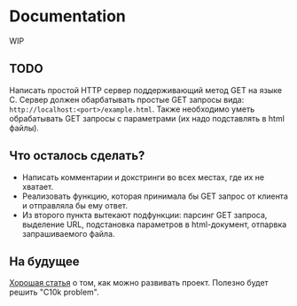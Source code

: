 # Documentation
WIP

## TODO
Написать простой HTTP сервер поддерживающий метод GET на языке C. Сервер должен обарбатывать простые GET запросы вида:
`http://localhost:<port>/example.html`. Также необходимо уметь обрабатывать GET запросы с параметрами (их надо подставлять в html файлы).

## Что осталось сделать?
 - Написать комментарии и докстринги во всех местах, где их не хватает.
 - Реализовать функцию, которая принимала бы GET запрос от клиента и отправляла бы ему ответ.
 - Из второго пункта вытекают подфункции: парсинг GET запроса, выделение URL, подстановка параметров в html-документ, отпарвка запрашиваемого файла.

## На будущее
[Хорошая статья](https://trungams.github.io/2020-08-23-a-simple-http-server-from-scratch/) о том, как можно развивать проект. Полезно будет решить "C10k problem".
